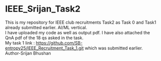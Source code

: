 # IEEE_Srijan_Task2
This is my repository for IEEE club recruitments Task2 as Task 0 and Task1 already submitted earlier. AI/ML vertical.
<br>
I have uploaded my code as well as output pdf. I have also attached the QnA pdf of the 18 qs asked in the task.
<br>
My task 1 link : https://github.com/SB-entropy25/IEEE_Recruitment_Task_1.git which was submitted earlier.
<br>
Author-Srijan Bhushan

